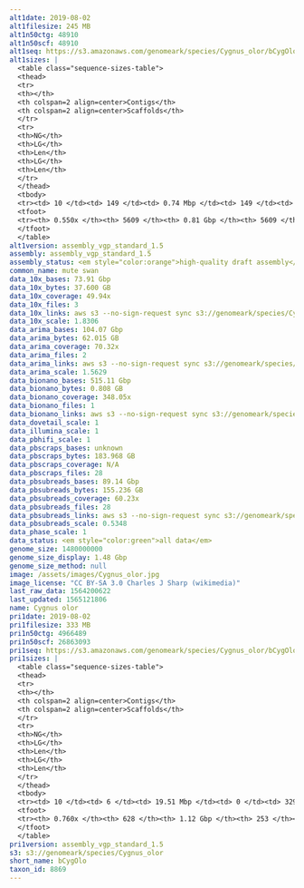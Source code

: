 ```yaml
---
alt1date: 2019-08-02
alt1filesize: 245 MB
alt1n50ctg: 48910
alt1n50scf: 48910
alt1seq: https://s3.amazonaws.com/genomeark/species/Cygnus_olor/bCygOlo1/assembly_vgp_standard_1.5/bCygOlo1.alt.asm.20190802.fasta.gz
alt1sizes: |
  <table class="sequence-sizes-table">
  <thead>
  <tr>
  <th></th>
  <th colspan=2 align=center>Contigs</th>
  <th colspan=2 align=center>Scaffolds</th>
  </tr>
  <tr>
  <th>NG</th>
  <th>LG</th>
  <th>Len</th>
  <th>LG</th>
  <th>Len</th>
  </tr>
  </thead>
  <tbody>
  <tr><td> 10 </td><td> 149 </td><td> 0.74 Mbp </td><td> 149 </td><td> 0.74 Mbp </td></tr>  <tr><td> 20 </td><td> 409 </td><td> 0.46 Mbp </td><td> 409 </td><td> 0.46 Mbp </td></tr>  <tr><td> 30 </td><td> 812 </td><td> 0.29 Mbp </td><td> 812 </td><td> 0.29 Mbp </td></tr>  <tr><td> 40 </td><td> 1468 </td><td> 0.17 Mbp </td><td> 1468 </td><td> 0.17 Mbp </td></tr>  <tr style="background-color:#cccccc;"><td> 50 </td><td> 3124 </td><td> 48.91 Kbp </td><td> 3124 </td><td> 48.91 Kbp </td></tr>  <tr><td> 60 </td><td> - </td><td> - </td><td> - </td><td> - </td></tr>  <tr><td> 70 </td><td> - </td><td> - </td><td> - </td><td> - </td></tr>  <tr><td> 80 </td><td> - </td><td> - </td><td> - </td><td> - </td></tr>  <tr><td> 90 </td><td> - </td><td> - </td><td> - </td><td> - </td></tr>  <tr><td> 100 </td><td> - </td><td> - </td><td> - </td><td> - </td></tr>  </tbody>
  <tfoot>
  <tr><th> 0.550x </th><th> 5609 </th><th> 0.81 Gbp </th><th> 5609 </th><th> 0.81 Gbp </th></tr>
  </tfoot>
  </table>
alt1version: assembly_vgp_standard_1.5
assembly: assembly_vgp_standard_1.5
assembly_status: <em style="color:orange">high-quality draft assembly</em>
common_name: mute swan
data_10x_bases: 73.91 Gbp
data_10x_bytes: 37.600 GB
data_10x_coverage: 49.94x
data_10x_files: 3
data_10x_links: aws s3 --no-sign-request sync s3://genomeark/species/Cygnus_olor/bCygOlo1/genomic_data/10x/ .<br>
data_10x_scale: 1.8306
data_arima_bases: 104.07 Gbp
data_arima_bytes: 62.015 GB
data_arima_coverage: 70.32x
data_arima_files: 2
data_arima_links: aws s3 --no-sign-request sync s3://genomeark/species/Cygnus_olor/bCygOlo1/genomic_data/arima/ .<br>
data_arima_scale: 1.5629
data_bionano_bases: 515.11 Gbp
data_bionano_bytes: 0.808 GB
data_bionano_coverage: 348.05x
data_bionano_files: 1
data_bionano_links: aws s3 --no-sign-request sync s3://genomeark/species/Cygnus_olor/bCygOlo1/genomic_data/bionano/ .<br>
data_dovetail_scale: 1
data_illumina_scale: 1
data_pbhifi_scale: 1
data_pbscraps_bases: unknown
data_pbscraps_bytes: 183.968 GB
data_pbscraps_coverage: N/A
data_pbscraps_files: 28
data_pbsubreads_bases: 89.14 Gbp
data_pbsubreads_bytes: 155.236 GB
data_pbsubreads_coverage: 60.23x
data_pbsubreads_files: 28
data_pbsubreads_links: aws s3 --no-sign-request sync s3://genomeark/species/Cygnus_olor/bCygOlo1/genomic_data/pacbio/ . --exclude "*scraps.bam* --exclude "*ccs.bam*"<br>
data_pbsubreads_scale: 0.5348
data_phase_scale: 1
data_status: <em style="color:green">all data</em>
genome_size: 1480000000
genome_size_display: 1.48 Gbp
genome_size_method: null
image: /assets/images/Cygnus_olor.jpg
image_license: "CC BY-SA 3.0 Charles J Sharp (wikimedia)"
last_raw_data: 1564200622
last_updated: 1565121806
name: Cygnus olor
pri1date: 2019-08-02
pri1filesize: 333 MB
pri1n50ctg: 4966489
pri1n50scf: 26863093
pri1seq: https://s3.amazonaws.com/genomeark/species/Cygnus_olor/bCygOlo1/assembly_vgp_standard_1.5/bCygOlo1.pri.asm.20190802.fasta.gz
pri1sizes: |
  <table class="sequence-sizes-table">
  <thead>
  <tr>
  <th></th>
  <th colspan=2 align=center>Contigs</th>
  <th colspan=2 align=center>Scaffolds</th>
  </tr>
  <tr>
  <th>NG</th>
  <th>LG</th>
  <th>Len</th>
  <th>LG</th>
  <th>Len</th>
  </tr>
  </thead>
  <tbody>
  <tr><td> 10 </td><td> 6 </td><td> 19.51 Mbp </td><td> 0 </td><td> 329.84 Mbp </td></tr>  <tr><td> 20 </td><td> 15 </td><td> 14.35 Mbp </td><td> 0 </td><td> 329.84 Mbp </td></tr>  <tr><td> 30 </td><td> 27 </td><td> 10.89 Mbp </td><td> 2 </td><td> 71.11 Mbp </td></tr>  <tr><td> 40 </td><td> 44 </td><td> 7.03 Mbp </td><td> 4 </td><td> 66.07 Mbp </td></tr>  <tr style="background-color:#cccccc;"><td> 50 </td><td> 69 </td><td style="background-color:#88ff88;"> 4.97 Mbp </td><td> 8 </td><td style="background-color:#88ff88;"> 26.86 Mbp </td></tr>  <tr><td> 60 </td><td> 108 </td><td> 2.96 Mbp </td><td> 15 </td><td> 18.10 Mbp </td></tr>  <tr><td> 70 </td><td> 193 </td><td> 0.96 Mbp </td><td> 28 </td><td> 6.77 Mbp </td></tr>  <tr><td> 80 </td><td> - </td><td> - </td><td> - </td><td> - </td></tr>  <tr><td> 90 </td><td> - </td><td> - </td><td> - </td><td> - </td></tr>  <tr><td> 100 </td><td> - </td><td> - </td><td> - </td><td> - </td></tr>  </tbody>
  <tfoot>
  <tr><th> 0.760x </th><th> 628 </th><th> 1.12 Gbp </th><th> 253 </th><th> 1.14 Gbp </th></tr>
  </tfoot>
  </table>
pri1version: assembly_vgp_standard_1.5
s3: s3://genomeark/species/Cygnus_olor
short_name: bCygOlo
taxon_id: 8869
---
```

